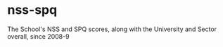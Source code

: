 # nss-spq
The School's NSS and SPQ scores, along with the University and Sector overall, since 2008-9
